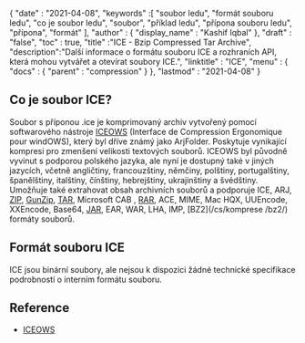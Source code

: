 {
  "date" : "2021-04-08",
  "keywords" :[ "soubor ledu", "formát souboru ledu", "co je soubor ledu", "soubor", "příklad ledu", "přípona souboru ledu", "přípona", "formát" ],
  "author" : {
    "display_name" : "Kashif Iqbal"
},
  "draft" : "false",
  "toc" : true,
  "title" :"ICE - Bzip Compressed Tar Archive",
  "description":"Další informace o formátu souboru ICE a rozhraních API, která mohou vytvářet a otevírat soubory ICE.",
  "linktitle" : "ICE",
  "menu" : {
    "docs" : {
      "parent" : "compression"
}
},
  "lastmod" : "2021-04-08"
}

## Co je soubor ICE?

Soubor s příponou .ice je komprimovaný archiv vytvořený pomocí softwarového nástroje [ICEOWS](http://www.iceows.com/index.html) (Interface de Compression Ergonomique pour windOWS), který byl dříve známý jako ArjFolder. Poskytuje vynikající kompresi pro zmenšení velikosti textových souborů. ICEOWS byl původně vyvinut s podporou polského jazyka, ale nyní je dostupný také v jiných jazycích, včetně angličtiny, francouzštiny, němčiny, polštiny, portugalštiny, španělštiny, italštiny, čínštiny, hebrejštiny, ukrajinštiny a švédštiny. Umožňuje také extrahovat obsah archivních souborů a podporuje ICE, ARJ, [ZIP](/cs/compression/zip/), [GunZip](/cs/compression/gz/), [TAR](/cs/compression/tar/), Microsoft CAB , [RAR](/cs/compression/rar/), ACE, MIME, Mac HQX, UUEncode, XXEncode, Base64, [JAR](/cs/programming/jar/), EAR, WAR, LHA, IMP, [BZ2](/cs/komprese /bz2/) formáty souborů.

## Formát souboru ICE

ICE jsou binární soubory, ale nejsou k dispozici žádné technické specifikace podrobností o interním formátu souboru.

## Reference

* [ICEOWS](http://www.iceows.com/index.html)

